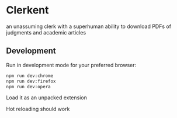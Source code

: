 # Clerkent

an unassuming clerk with a superhuman ability to download PDFs of judgments and academic articles

## Development

Run in development mode for your preferred browser:

```bash
npm run dev:chrome
npm run dev:firefox
npm run dev:opera
```

Load it as an unpacked extension

Hot reloading should work